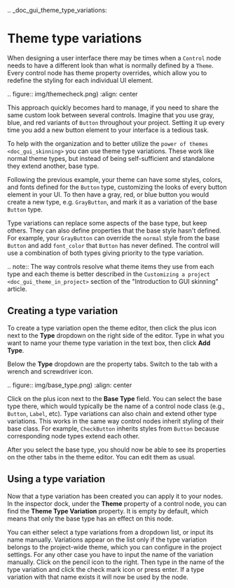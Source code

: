 .. _doc_gui_theme_type_variations:

Theme type variations
=====================

When designing a user interface there may be times when a `Control` node
needs to have a different look than what is normally defined by a `Theme`.
Every control node has theme property overrides, which allow you to redefine the styling for
each individual UI element.

.. figure:: img/themecheck.png)
   :align: center

This approach quickly becomes hard to manage, if you need to share the same custom look
between several controls. Imagine that you use gray, blue, and red variants of `Button`
throughout your project. Setting it up every time you add a new button element to your interface
is a tedious task.

To help with the organization and to better utilize the `power of themes <doc_gui_skinning>`
you can use theme type variations. These work like normal theme types, but instead
of being self-sufficient and standalone they extend another, base type.

Following the previous example, your theme can have some styles, colors, and fonts
defined for the `Button` type, customizing the looks of every button element in your UI.
To then have a gray, red, or blue button you would create a new type, e.g. `GrayButton`, and
mark it as a variation of the base `Button` type.

Type variations can replace some aspects of the base type, but keep others.
They can also define properties that the base style hasn't defined. For example,
your `GrayButton` can override the `normal` style from the base `Button`
and add `font_color` that `Button` has never defined. The control will use
a combination of both types giving priority to the type variation.

.. note::
   The way controls resolve what theme items they use from each type and each
   theme is better described in the `Customizing a project <doc_gui_theme_in_project>`
   section of the "Introduction to GUI skinning" article.

Creating a type variation
-------------------------

To create a type variation open the theme editor, then click the plus icon
next to the **Type** dropdown on the right side of the editor. Type in what
you want to name your theme type variation in the text box, then click **Add Type**.

Below the **Type** dropdown are the property tabs. Switch to the tab with a wrench
and screwdriver icon.

.. figure:: img/base_type.png)
   :align: center

Click on the plus icon next to the **Base Type** field. You can select the base type
there, which would typically be the name of a control node class (e.g., `Button`, `Label`, etc).
Type variations can also chain and extend other type variations. This works in the
same way control nodes inherit styling of their base class. For example, `CheckButton`
inherits styles from `Button` because corresponding node types extend each other.

After you select the base type, you should now be able to see its properties on the other
tabs in the theme editor. You can edit them as usual.

Using a type variation
----------------------

Now that a type variation has been created you can apply it to your nodes.
In the inspector dock, under the **Theme** property of a control node,
you can find the **Theme Type Variation** property. It is empty by default,
which means that only the base type has an effect on this node.

You can either select a type variations from a dropdown list, or input its name
manually. Variations appear on the list only if the type variation belongs to
the project-wide theme, which you can configure in the project settings. For
any other case you have to input the name of the variation manually. Click on
the pencil icon to the right. Then type in the name of the type variation and click the
check mark icon or press enter. If a type variation with that name exists it
will now be used by the node.
